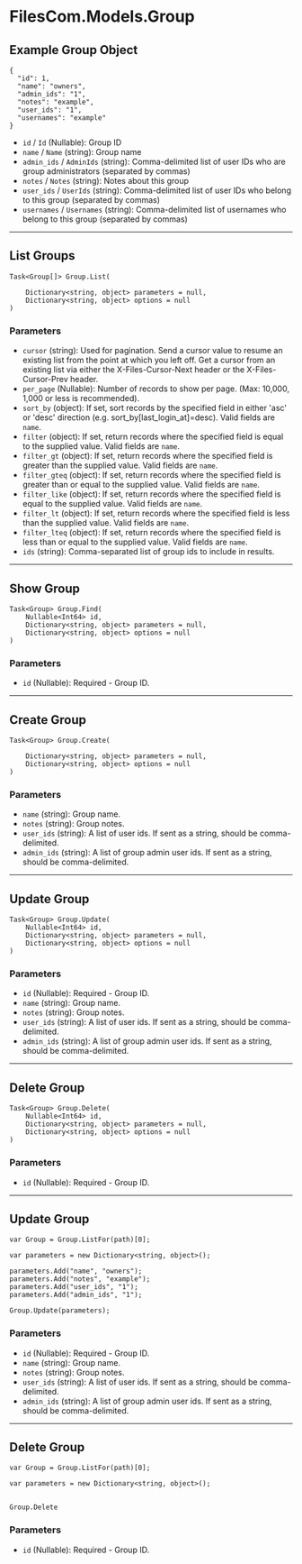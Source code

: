 # FilesCom.Models.Group

## Example Group Object

```
{
  "id": 1,
  "name": "owners",
  "admin_ids": "1",
  "notes": "example",
  "user_ids": "1",
  "usernames": "example"
}
```

* `id` / `Id`  (Nullable<Int64>): Group ID
* `name` / `Name`  (string): Group name
* `admin_ids` / `AdminIds`  (string): Comma-delimited list of user IDs who are group administrators (separated by commas)
* `notes` / `Notes`  (string): Notes about this group
* `user_ids` / `UserIds`  (string): Comma-delimited list of user IDs who belong to this group (separated by commas)
* `usernames` / `Usernames`  (string): Comma-delimited list of usernames who belong to this group (separated by commas)


---

## List Groups

```
Task<Group[]> Group.List(
    
    Dictionary<string, object> parameters = null,
    Dictionary<string, object> options = null
)
```

### Parameters

* `cursor` (string): Used for pagination.  Send a cursor value to resume an existing list from the point at which you left off.  Get a cursor from an existing list via either the X-Files-Cursor-Next header or the X-Files-Cursor-Prev header.
* `per_page` (Nullable<Int64>): Number of records to show per page.  (Max: 10,000, 1,000 or less is recommended).
* `sort_by` (object): If set, sort records by the specified field in either 'asc' or 'desc' direction (e.g. sort_by[last_login_at]=desc). Valid fields are `name`.
* `filter` (object): If set, return records where the specified field is equal to the supplied value. Valid fields are `name`.
* `filter_gt` (object): If set, return records where the specified field is greater than the supplied value. Valid fields are `name`.
* `filter_gteq` (object): If set, return records where the specified field is greater than or equal to the supplied value. Valid fields are `name`.
* `filter_like` (object): If set, return records where the specified field is equal to the supplied value. Valid fields are `name`.
* `filter_lt` (object): If set, return records where the specified field is less than the supplied value. Valid fields are `name`.
* `filter_lteq` (object): If set, return records where the specified field is less than or equal to the supplied value. Valid fields are `name`.
* `ids` (string): Comma-separated list of group ids to include in results.


---

## Show Group

```
Task<Group> Group.Find(
    Nullable<Int64> id, 
    Dictionary<string, object> parameters = null,
    Dictionary<string, object> options = null
)
```

### Parameters

* `id` (Nullable<Int64>): Required - Group ID.


---

## Create Group

```
Task<Group> Group.Create(
    
    Dictionary<string, object> parameters = null,
    Dictionary<string, object> options = null
)
```

### Parameters

* `name` (string): Group name.
* `notes` (string): Group notes.
* `user_ids` (string): A list of user ids. If sent as a string, should be comma-delimited.
* `admin_ids` (string): A list of group admin user ids. If sent as a string, should be comma-delimited.


---

## Update Group

```
Task<Group> Group.Update(
    Nullable<Int64> id, 
    Dictionary<string, object> parameters = null,
    Dictionary<string, object> options = null
)
```

### Parameters

* `id` (Nullable<Int64>): Required - Group ID.
* `name` (string): Group name.
* `notes` (string): Group notes.
* `user_ids` (string): A list of user ids. If sent as a string, should be comma-delimited.
* `admin_ids` (string): A list of group admin user ids. If sent as a string, should be comma-delimited.


---

## Delete Group

```
Task<Group> Group.Delete(
    Nullable<Int64> id, 
    Dictionary<string, object> parameters = null,
    Dictionary<string, object> options = null
)
```

### Parameters

* `id` (Nullable<Int64>): Required - Group ID.


---

## Update Group

```
var Group = Group.ListFor(path)[0];

var parameters = new Dictionary<string, object>();

parameters.Add("name", "owners");
parameters.Add("notes", "example");
parameters.Add("user_ids", "1");
parameters.Add("admin_ids", "1");

Group.Update(parameters);
```

### Parameters

* `id` (Nullable<Int64>): Required - Group ID.
* `name` (string): Group name.
* `notes` (string): Group notes.
* `user_ids` (string): A list of user ids. If sent as a string, should be comma-delimited.
* `admin_ids` (string): A list of group admin user ids. If sent as a string, should be comma-delimited.


---

## Delete Group

```
var Group = Group.ListFor(path)[0];

var parameters = new Dictionary<string, object>();


Group.Delete
```

### Parameters

* `id` (Nullable<Int64>): Required - Group ID.
